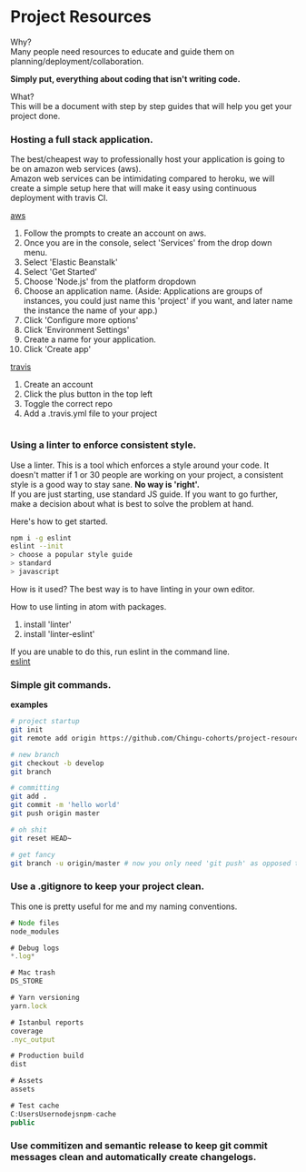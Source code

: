 # Project Resources

Why?   
Many people need resources to educate and guide them on planning/deployment/collaboration.  

**Simply put, everything about coding that isn't writing code.**

What?  
This will be a document with step by step guides that will help you get your project done.  

### Hosting a full stack application.
The best/cheapest way to professionally host your application is going to be on amazon web services (aws).  
Amazon web services can be intimidating compared to heroku, we will create a simple setup here that will make it easy using continuous deployment with travis CI.  

[aws](https://www.amazon.com/ap/signin?openid.assoc_handle=aws&openid.return_to=https%3A%2F%2Fsignin.aws.amazon.com%2Foauth%3Fresponse_type%3Dcode%26client_id%3Darn%253Aaws%253Aiam%253A%253A015428540659%253Auser%252Fawssignupportal%26redirect_uri%3Dhttps%253A%252F%252Fportal.aws.amazon.com%252Fbilling%252Fsignup%253Fredirect_url%253Dhttps%25253A%25252F%25252Faws.amazon.com%25252Fregistration-confirmation%2526state%253DhashArgs%252523%2526isauthcode%253Dtrue%26noAuthCookie%3Dtrue&openid.mode=checkid_setup&openid.ns=http://specs.openid.net/auth/2.0&openid.identity=http://specs.openid.net/auth/2.0/identifier_select&openid.claimed_id=http://specs.openid.net/auth/2.0/identifier_select&openid.pape.preferred_auth_policies=MultifactorPhysical&openid.pape.max_auth_age=0&openid.ns.pape=http://specs.openid.net/extensions/pape/1.0&server=/ap/signin&forceMobileApp=&forceMobileLayout=&pageId=aws.ssop&ie=UTF8)  
1. Follow the prompts to create an account on aws.   
2. Once you are in the console, select 'Services' from the drop down menu.  
3. Select 'Elastic Beanstalk'  
4. Select 'Get Started'  
5. Choose 'Node.js' from the platform dropdown
6. Choose an application name. (Aside: Applications are groups of instances, you could just name this 'project' if you want, and later name the instance the name of your app.)  
7. Click 'Configure more options'
8. Click 'Environment Settings'
9. Create a name for your application.
10. Click 'Create app'



[travis](https://travis-ci.org/)
1. Create an account
2. Click the plus button in the top left
3. Toggle the correct repo
4. Add a .travis.yml file to your project

```javascript

```


### Using a linter to enforce consistent style.

Use a linter. This is a tool which enforces a style around your code. It doesn't matter if 1 or 30 people are working on your project, a consistent style is a good way to stay sane. **No way is 'right'.**    
If you are just starting, use standard JS guide. If you want to go further, make a decision about what is best to solve the problem at hand.  

Here's how to get started.
```bash
npm i -g eslint
eslint --init
> choose a popular style guide
> standard
> javascript
```

How is it used? The best way is to have linting in your own editor.  

How to use linting in atom with packages.  
1. install 'linter'   
2. install 'linter-eslint'  

If you are unable to do this, run eslint in the command line.  
[eslint](http://eslint.org/)

### Simple git commands.  
**examples**  
```bash
# project startup
git init
git remote add origin https://github.com/Chingu-cohorts/project-resources.git  

# new branch
git checkout -b develop
git branch

# committing
git add .
git commit -m 'hello world'
git push origin master

# oh shit
git reset HEAD~

# get fancy
git branch -u origin/master # now you only need 'git push' as opposed to 'git push origin master'
```

### Use a .gitignore to keep your project clean.
This one is pretty useful for me and my naming conventions.  
```javascript
# Node files
node_modules

# Debug logs
*.log*

# Mac trash
DS_STORE

# Yarn versioning
yarn.lock

# Istanbul reports
coverage
.nyc_output

# Production build
dist

# Assets
assets

# Test cache
C:UsersUsernodejsnpm-cache
public
```

### Use commitizen and semantic release to keep git commit messages clean and automatically create changelogs.
